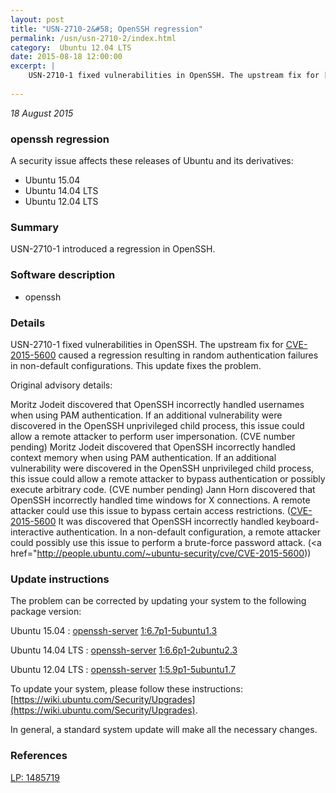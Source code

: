 ```yaml
---
layout: post
title: "USN-2710-2&#58; OpenSSH regression"
permalink: /usn/usn-2710-2/index.html
category:  Ubuntu 12.04 LTS
date: 2015-08-18 12:00:00
excerpt: |
    USN-2710-1 fixed vulnerabilities in OpenSSH. The upstream fix for [CVE-2015-5600](http://people.ubuntu.com/~ubuntu-security/cve/CVE-2015-5600) caused a regression resulting in random authentication failures in non-default configurations. This update fixes the problem.
    
--- 
```

 
 

*18 August 2015*

### openssh regression

A security issue affects these releases of Ubuntu and its derivatives:

* Ubuntu 15.04
* Ubuntu 14.04 LTS
* Ubuntu 12.04 LTS

### Summary

USN-2710-1 introduced a regression in OpenSSH. 

### Software description

* openssh 

### Details

USN-2710-1 fixed vulnerabilities in OpenSSH. The upstream fix for [CVE-2015-5600](http://people.ubuntu.com/~ubuntu-security/cve/CVE-2015-5600) caused a regression resulting in random authentication failures in non-default configurations. This update fixes the problem.

Original advisory details:

 Moritz Jodeit discovered that OpenSSH incorrectly handled usernames when using PAM authentication. If an additional vulnerability were discovered in the OpenSSH unprivileged child process, this issue could allow a remote attacker to perform user impersonation. (CVE number pending) Moritz Jodeit discovered that OpenSSH incorrectly handled context memory when using PAM authentication. If an additional vulnerability were discovered in the OpenSSH unprivileged child process, this issue could allow a remote attacker to bypass authentication or possibly execute arbitrary code. (CVE number pending) Jann Horn discovered that OpenSSH incorrectly handled time windows for X connections. A remote attacker could use this issue to bypass certain access restrictions. ([CVE-2015-5600](http://people.ubuntu.com/~ubuntu-security/cve/CVE-2015-5352">CVE-2015-5352</a>) It was discovered that OpenSSH incorrectly handled keyboard-interactive authentication. In a non-default configuration, a remote attacker could possibly use this issue to perform a brute-force password attack. (<a href="http://people.ubuntu.com/~ubuntu-security/cve/CVE-2015-5600)) 

### Update instructions

The problem can be corrected by updating your system to the following package version:

Ubuntu 15.04
 : [openssh-server](https://launchpad.net/ubuntu/+source/openssh) <span> [1:6.7p1-5ubuntu1.3](https://launchpad.net/ubuntu/+source/openssh/1:6.7p1-5ubuntu1.3) </span> 

Ubuntu 14.04 LTS
 : [openssh-server](https://launchpad.net/ubuntu/+source/openssh) <span> [1:6.6p1-2ubuntu2.3](https://launchpad.net/ubuntu/+source/openssh/1:6.6p1-2ubuntu2.3) </span> 

Ubuntu 12.04 LTS
 : [openssh-server](https://launchpad.net/ubuntu/+source/openssh) <span> [1:5.9p1-5ubuntu1.7](https://launchpad.net/ubuntu/+source/openssh/1:5.9p1-5ubuntu1.7) </span> 

To update your system, please follow these instructions: [https://wiki.ubuntu.com/Security/Upgrades](https://wiki.ubuntu.com/Security/Upgrades).

In general, a standard system update will make all the necessary changes. 

### References

 
 [LP: 1485719](https://launchpad.net/bugs/1485719)
 

